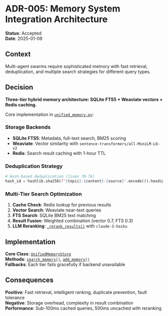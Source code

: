 # ADR-005: Memory System Integration Architecture

**Status**: Accepted  
**Date**: 2025-01-09  

## Context

Multi-agent swarms require sophisticated memory with fast retrieval, deduplication, and multiple search strategies for different query types.

## Decision

**Three-tier hybrid memory architecture: SQLite FTS5 + Weaviate vectors + Redis caching.**

Core implementation in [`unified_memory.py`](../../../pulumi/mcp-server/src/unified_memory.py):

### Storage Backends
- **SQLite FTS5**: Metadata, full-text search, BM25 scoring
- **Weaviate**: Vector similarity with `sentence-transformers/all-MiniLM-L6-v2`  
- **Redis**: Search result caching with 1-hour TTL

### Deduplication Strategy
```python
# Hash-based deduplication (lines 70-76)
hash_id = hashlib.sha256(f"{topic}:{content}:{source}".encode()).hexdigest()[:16]
```

### Multi-Tier Search Optimization
1. **Cache Check**: Redis lookup for previous results
2. **Vector Search**: Weaviate near-text queries  
3. **FTS Search**: SQLite BM25 text matching
4. **Result Fusion**: Weighted combination (vector 0.7, FTS 0.3)
5. **LLM Reranking**: [`_rerank_results()`](../../../pulumi/mcp-server/src/unified_memory.py:641) with `claude-3-haiku`

## Implementation

**Core Class**: [`UnifiedMemoryStore`](../../../pulumi/mcp-server/src/unified_memory.py:140)  
**Methods**: [`search_memory()`](../../../pulumi/mcp-server/src/unified_memory.py:434), [`add_memory()`](../../../pulumi/mcp-server/src/unified_memory.py:346)  
**Fallbacks**: Each tier fails gracefully if backend unavailable

## Consequences

**Positive**: Fast retrieval, intelligent ranking, duplicate prevention, fault tolerance  
**Negative**: Storage overhead, complexity in result combination  
**Performance**: Sub-100ms cached queries, 500ms uncached with reranking